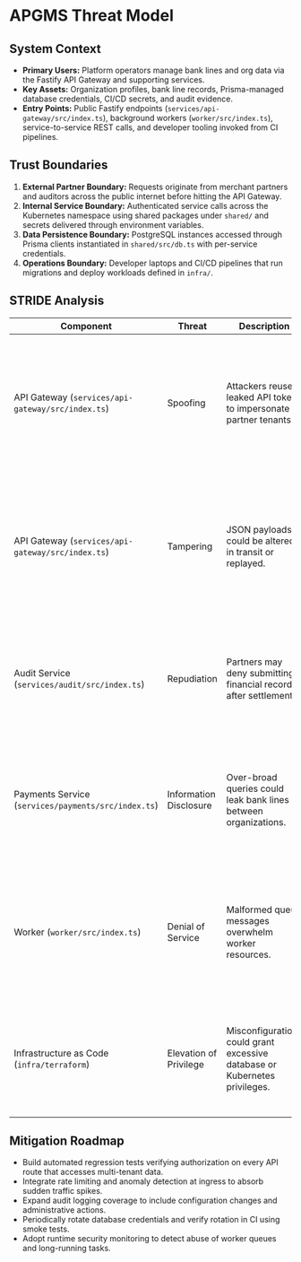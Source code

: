 # APGMS Threat Model

## System Context
- **Primary Users:** Platform operators manage bank lines and org data via the Fastify API Gateway and supporting services.
- **Key Assets:** Organization profiles, bank line records, Prisma-managed database credentials, CI/CD secrets, and audit evidence.
- **Entry Points:** Public Fastify endpoints (`services/api-gateway/src/index.ts`), background workers (`worker/src/index.ts`), service-to-service REST calls, and developer tooling invoked from CI pipelines.

## Trust Boundaries
1. **External Partner Boundary:** Requests originate from merchant partners and auditors across the public internet before hitting the API Gateway.
2. **Internal Service Boundary:** Authenticated service calls across the Kubernetes namespace using shared packages under `shared/` and secrets delivered through environment variables.
3. **Data Persistence Boundary:** PostgreSQL instances accessed through Prisma clients instantiated in `shared/src/db.ts` with per-service credentials.
4. **Operations Boundary:** Developer laptops and CI/CD pipelines that run migrations and deploy workloads defined in `infra/`.

## STRIDE Analysis

| Component | Threat | Description | Mitigations |
|-----------|--------|-------------|-------------|
| API Gateway (`services/api-gateway/src/index.ts`) | Spoofing | Attackers reuse leaked API tokens to impersonate partner tenants. | Enforce authentication middleware on every route and validate tenant ownership before reading or writing records.
| API Gateway (`services/api-gateway/src/index.ts`) | Tampering | JSON payloads could be altered in transit or replayed. | Require TLS termination at the ingress, validate request bodies with schema checks, and record idempotency keys for mutating actions.
| Audit Service (`services/audit/src/index.ts`) | Repudiation | Partners may deny submitting financial records after settlement. | Persist append-only audit entries and associate each entry with actor IDs and request IDs stored in immutable storage.
| Payments Service (`services/payments/src/index.ts`) | Information Disclosure | Over-broad queries could leak bank lines between organizations. | Scope Prisma queries to the requesting org ID and ensure access control checks before returning results.
| Worker (`worker/src/index.ts`) | Denial of Service | Malformed queue messages overwhelm worker resources. | Validate message schema before processing, enforce concurrency limits, and apply exponential backoff on retry.
| Infrastructure as Code (`infra/terraform`) | Elevation of Privilege | Misconfigurations could grant excessive database or Kubernetes privileges. | Enforce peer reviews on IaC changes and provision least-privilege service accounts with automated scanning.

## Mitigation Roadmap
- Build automated regression tests verifying authorization on every API route that accesses multi-tenant data.
- Integrate rate limiting and anomaly detection at ingress to absorb sudden traffic spikes.
- Expand audit logging coverage to include configuration changes and administrative actions.
- Periodically rotate database credentials and verify rotation in CI using smoke tests.
- Adopt runtime security monitoring to detect abuse of worker queues and long-running tasks.
